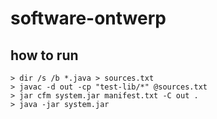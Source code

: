 # software-ontwerp

## how to run

```
> dir /s /b *.java > sources.txt
> javac -d out -cp "test-lib/*" @sources.txt
> jar cfm system.jar manifest.txt -C out .
> java -jar system.jar
```
